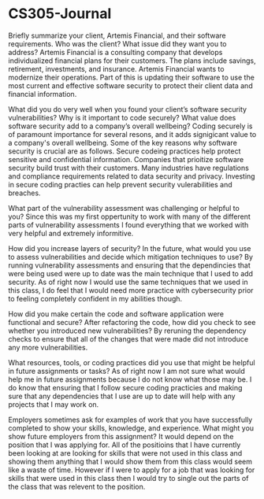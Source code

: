 # CS305-Journal

Briefly summarize your client, Artemis Financial, and their software requirements. Who was the client? What issue did they want you to address?
    Artemis Financial is a consulting company that develops individualized financial plans for their customers.  The plans include savings, retirement, investments, and insurance.  Artemis Financial wants to modernize their operations.  Part of this is updating their software to use the most current and effective software security to protect their client data and financial information.
    
What did you do very well when you found your client’s software security vulnerabilities? Why is it important to code securely? What value does software security add to a company’s overall wellbeing?
  Coding securely is of paramount importance for several resons, and it adds signigicant value to a company's overall wellbeing.  Some of the key reasons why software security is crucial are as follows.  Secure codeing practices help protect sensitive and confidential information.  Companies that prioitize software security build trust with their customers.  Many industries have regulations and compliance requirements related to data security and privacy.  Investing in secure coding practies can help prevent security vulerabilities and breaches.
   
What part of the vulnerability assessment was challenging or helpful to you?
   Since this was my first oppertunity to work with many of the different parts of vulnerability assessments I found everything that we worked with very helpful and extremely informitive.
   
How did you increase layers of security? In the future, what would you use to assess vulnerabilities and decide which mitigation techniques to use?
   By running vulnerability assessments and ensuring that the dependincies that were being used were up to date was the main technique that I used to add security.  As of right now I would use the same techniques that we used in this class, I do feel that I would need more practice with cybersecurity prior to 
   feeling completely confident in my abilities though.
   
How did you make certain the code and software application were functional and secure? After refactoring the code, how did you check to see whether you introduced new vulnerabilities?
  By reruning the dependency checks to ensure that all of the changes that were made did not introduce any more vulnerabilities.
  
What resources, tools, or coding practices did you use that might be helpful in future assignments or tasks?
  As of right now I am not sure what would help me in future assignments because I do not know what those may be.  I do know that ensuring that I follow secure coding practicies and making sure that any dependencies that I use are up to date will help with any projects that I may work on.
  
Employers sometimes ask for examples of work that you have successfully completed to show your skills, knowledge, and experience. What might you show future employers from this assignment?
  It would depend on the position that I was applying for. All of the positioins that I have currently been looking at are looking for skills that were not used in this class and showing them anything that I would show them from this class would seem like a waste of time.  However if I were to apply for a job that was looking for skills that were used in this class then I would try to single out the parts of the class that was relevent to the position.
